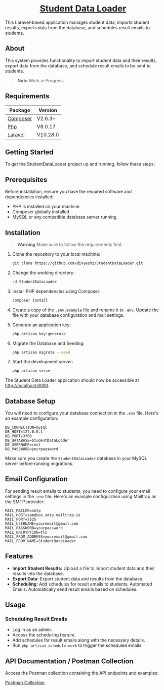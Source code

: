 <a href="https://github.com/divyeshz/StudentDataLoader.git"> <h1 align="center">Student Data Loader</h1></a>

This Laravel-based application manages student data, imports student results, exports data from the database, and schedules result emails to students.


## About

This system provides functionality to import student data and their results, export data from the database, and schedule result emails to be sent to students.

> **Note**
> Work in Progress

## Requirements

Package | Version
--- | ---
[Composer](https://getcomposer.org/)  | V2.6.3+
[Php](https://www.php.net/)  | V8.0.17
[Laravel](https://laravel.com/)  | V10.28.0

## Getting Started

To get the StudentDataLoader project up and running, follow these steps:

## Prerequisites

Before installation, ensure you have the required software and dependencies installed:

- PHP is installed on your machine.
- Composer globally installed.
- MySQL or any compatible database server running.

## Installation

> **Warning**
> Make sure to follow the requirements first.

1. Clone the repository to your local machine:

   ```bash
   git clone https://github.com/divyeshz/StudentDataLoader.git
   ```

2. Change the working directory:

   ```bash
   cd StudentDataLoader
   ```

3. Install PHP dependencies using Composer:

   ```bash
   composer install
   ```

4. Create a copy of the `.env.example` file and rename it to `.env`. Update the file with your database configuration and mail settings.

5. Generate an application key:

   ```bash
   php artisan key:generate
   ```

6. Migrate the Database and Seeding:

   ```bash
   php artisan migrate --seed
   ```

7. Start the development server:

   ```bash
   php artisan serve
   ```

The Student Data Loader application should now be accessible at [http://localhost:8000](http://localhost:8000).

## Database Setup

You will need to configure your database connection in the `.env` file. Here's an example configuration:

```dotenv
DB_CONNECTION=mysql
DB_HOST=127.0.0.1
DB_PORT=3306
DB_DATABASE=StudentDataLoader
DB_USERNAME=root
DB_PASSWORD=yourpassword
```

Make sure you create the `StudentDataLoader` database in your MySQL server before running migrations.

## Email Configuration

For sending result emails to students, you need to configure your email settings in the `.env` file. Here's an example configuration using Mailtrap as the SMTP provider:

```dotenv
MAIL_MAILER=smtp
MAIL_HOST=sandbox.smtp.mailtrap.io
MAIL_PORT=2525
MAIL_USERNAME=youremail@gmail.com
MAIL_PASSWORD=yourpassword
MAIL_ENCRYPTION=tls
MAIL_FROM_ADDRESS=youremail@gmail.com
MAIL_FROM_NAME=StudentDataLoader
```

## Features

- **Import Student Results:** Upload a file to import student data and their results into the database.
- **Export Data:** Export student data and results from the database.
- **Scheduling:** Add schedules for result emails to students.
Automated Emails: Automatically send result emails based on schedules.

## Usage

### Scheduling Result Emails

- Log in as an admin.
- Access the scheduling feature.
- Add schedules for result emails along with the necessary details.
- Run ```php artisan schedule:work``` to trigger the scheduled emails.

## API Documentation / Postman Collection

Access the Postman collection containing the API endpoints and examples:

[Postman Collection](https://api.postman.com/collections/31777144-91cc706c-c7ba-4bca-afa1-c441ae779706?access_key=PMAT-01HHYH7DVF7WA5QDPP4PMB3K2Y)

